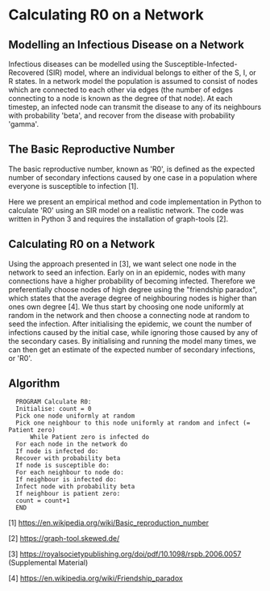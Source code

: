 # Calculating R0 on a Network

## Modelling an Infectious Disease on a Network
Infectious diseases can be modelled using the Susceptible-Infected-Recovered (SIR) model, where an individual belongs to either of the S, I, or R states. In a network model the population is assumed to consist of nodes which are connected to each other via edges (the number of edges connecting to a node is known as the degree of that node). At each timestep, an infected node can transmit the disease to any of its neighbours with probability 'beta', and recover from the disease with probability 'gamma'. 

## The Basic Reproductive Number
The basic reproductive number, known as 'R0', is defined as the expected number of secondary infections caused by one case in a population where everyone is susceptible to infection [1].

Here we present an empirical method and code implementation in Python to calculate 'R0' using an SIR model on a realistic network. The code was written in Python 3 and requires the installation of graph-tools [2].

## Calculating R0 on a Network
Using the approach presented in [3], we want select one node in the network to seed an infection. Early on in an epidemic, nodes with many connections have a higher probability of becoming infected. Therefore we preferentially choose nodes of high degree using the "friendship paradox", which states that the average degree of neighbouring nodes is higher than ones own degree [4]. We thus start by choosing one node uniformly at random in the network and then choose a connecting node at random to seed the infection. After initialising the epidemic, we count the number of infections caused by the initial case, while ignoring those caused by any of the secondary cases. By initialising and running the model many times, we can then get an estimate of the expected number of secondary infections, or 'R0'.

## Algorithm
```
  PROGRAM Calculate R0:
  Initialise: count = 0
  Pick one node uniformly at random
  Pick one neighbour to this node uniformly at random and infect (= Patient zero)
      While Patient zero is infected do
  For each node in the network do
  If node is infected do:
  Recover with probability beta
  If node is susceptible do:
  For each neighbour to node do:
  If neighbour is infected do:
  Infect node with probability beta
  If neighbour is patient zero:
  count = count+1
  END
```






[1] https://en.wikipedia.org/wiki/Basic_reproduction_number

[2] https://graph-tool.skewed.de/

[3] https://royalsocietypublishing.org/doi/pdf/10.1098/rspb.2006.0057 (Supplemental Material)

[4] https://en.wikipedia.org/wiki/Friendship_paradox
